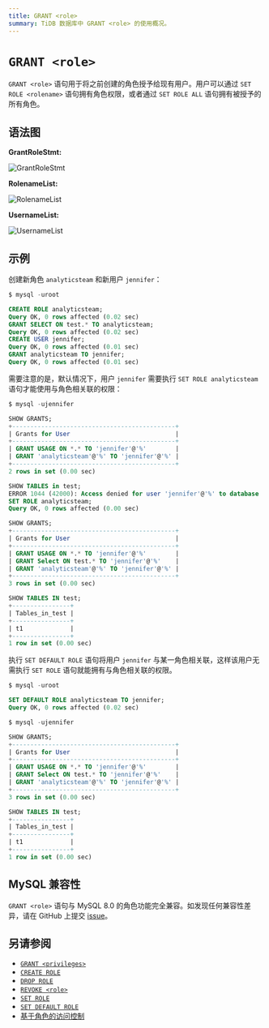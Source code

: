 ```yaml
---
title: GRANT <role>
summary: TiDB 数据库中 GRANT <role> 的使用概况。
---
```


# `GRANT <role>`

`GRANT <role>` 语句用于将之前创建的角色授予给现有用户。用户可以通过 `SET ROLE <rolename>` 语句拥有角色权限，或者通过 `SET ROLE ALL` 语句拥有被授予的所有角色。

## 语法图

**GrantRoleStmt:**

![GrantRoleStmt](https://download.pingcap.com/images/docs-cn/sqlgram/GrantRoleStmt.png)

**RolenameList:**

![RolenameList](https://download.pingcap.com/images/docs-cn/sqlgram/RolenameList.png)

**UsernameList:**

![UsernameList](https://download.pingcap.com/images/docs-cn/sqlgram/UsernameList.png)

## 示例

创建新角色 `analyticsteam` 和新用户 `jennifer`：

```sql
$ mysql -uroot

CREATE ROLE analyticsteam;
Query OK, 0 rows affected (0.02 sec)
GRANT SELECT ON test.* TO analyticsteam;
Query OK, 0 rows affected (0.02 sec)
CREATE USER jennifer;
Query OK, 0 rows affected (0.01 sec)
GRANT analyticsteam TO jennifer;
Query OK, 0 rows affected (0.01 sec)
```

需要注意的是，默认情况下，用户 `jennifer` 需要执行 `SET ROLE analyticsteam` 语句才能使用与角色相关联的权限：

```sql
$ mysql -ujennifer

SHOW GRANTS;
+---------------------------------------------+
| Grants for User                             |
+---------------------------------------------+
| GRANT USAGE ON *.* TO 'jennifer'@'%'        |
| GRANT 'analyticsteam'@'%' TO 'jennifer'@'%' |
+---------------------------------------------+
2 rows in set (0.00 sec)

SHOW TABLES in test;
ERROR 1044 (42000): Access denied for user 'jennifer'@'%' to database 'test'
SET ROLE analyticsteam;
Query OK, 0 rows affected (0.00 sec)

SHOW GRANTS;
+---------------------------------------------+
| Grants for User                             |
+---------------------------------------------+
| GRANT USAGE ON *.* TO 'jennifer'@'%'        |
| GRANT Select ON test.* TO 'jennifer'@'%'    |
| GRANT 'analyticsteam'@'%' TO 'jennifer'@'%' |
+---------------------------------------------+
3 rows in set (0.00 sec)

SHOW TABLES IN test;
+----------------+
| Tables_in_test |
+----------------+
| t1             |
+----------------+
1 row in set (0.00 sec)
```

执行 `SET DEFAULT ROLE` 语句将用户 `jennifer` 与某一角色相关联，这样该用户无需执行 `SET ROLE` 语句就能拥有与角色相关联的权限。

```sql
$ mysql -uroot

SET DEFAULT ROLE analyticsteam TO jennifer;
Query OK, 0 rows affected (0.02 sec)
```

```sql
$ mysql -ujennifer

SHOW GRANTS;
+---------------------------------------------+
| Grants for User                             |
+---------------------------------------------+
| GRANT USAGE ON *.* TO 'jennifer'@'%'        |
| GRANT Select ON test.* TO 'jennifer'@'%'    |
| GRANT 'analyticsteam'@'%' TO 'jennifer'@'%' |
+---------------------------------------------+
3 rows in set (0.00 sec)

SHOW TABLES IN test;
+----------------+
| Tables_in_test |
+----------------+
| t1             |
+----------------+
1 row in set (0.00 sec)
```

## MySQL 兼容性

`GRANT <role>` 语句与 MySQL 8.0 的角色功能完全兼容。如发现任何兼容性差异，请在 GitHub 上提交 [issue](https://github.com/pingcap/tidb/issues/new/choose)。

## 另请参阅

* [`GRANT <privileges>`](/sql-statements/sql-statement-grant-privileges.md)
* [`CREATE ROLE`](/sql-statements/sql-statement-create-role.md)
* [`DROP ROLE`](/sql-statements/sql-statement-drop-role.md)
* [`REVOKE <role>`](/sql-statements/sql-statement-revoke-role.md)
* [`SET ROLE`](/sql-statements/sql-statement-set-role.md)
* [`SET DEFAULT ROLE`](/sql-statements/sql-statement-set-default-role.md)
* [基于角色的访问控制](/role-based-access-control.md)
